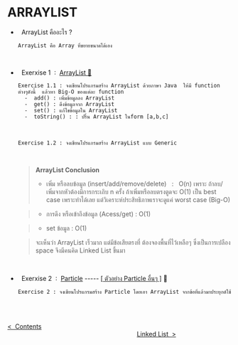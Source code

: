 # ARRAYLIST
  - &nbsp; ArrayList คืออะไร ?

        ArrayList คือ Array ที่ขยายขนาดได้เอง  
    
    <br/>
    
  - &nbsp; Exerxise 1 &nbsp;:&nbsp; [ArrayList 🔗](https://github.com/Arisa-Kaewsuan/Datastructure_Java/tree/main/ArrayList/src)

        Exercise 1.1 : จงเขียนโปรแกรมสร้าง ArrayList ด้วยภาษา Java  ให้มี function ต่างๆดังนี้  แล้วหา Big-O ของแต่ละ function
          -  add() : เพิ่มข้อมูลลง ArrayList
          -  get() : ดึงข้อมูลจาก ArrayList
          -  set() : แก้ไขข้อมูลใน ArrayList
          -  toString() : : ปริ้น ArrayList ในform [a,b,c]

    <br/>

        Exercise 1.2 : จงเขียนโปรแกรมสร้าง ArrayList แบบ Generic

    <br/>

     > **ArrayList  Conclusion**
     >- เพิ่ม หรือลบข้อมูล (insert/add/remove/delete)  &nbsp;&nbsp;:&nbsp;&nbsp;  O(n) เพราะ ถ้าลบ/เพิ่มจากหัวต้องมีการกระเถิบ n ครั้ง  ถ้าเพิ่มหรือลบตรงตูดจะ O(1) เป็น best case เพราะทำได้เลย  แต่วิเคราะห์ประสิทธิภาพเราจะดูแค่ worst case (Big-O)
     
     >- การดึง หรือเข้าถึงข้อมูล (Acess/get) : O(1)
     
     >- set ข้อมูล : O(1)
     
     > จะเห็นว่า ArrayList เร็วมาก แต่มีข้อเสียตรงที่ ต้องจองพื้นที่ไว้เหลือๆ ซึ่งเป็นการเปลือง space จึงมีคนคิด Linked List ขึ้นมา
    
    <br/>
    
  - &nbsp; Exerxise 2 &nbsp;:&nbsp; [Particle](https://github.com/Arisa-Kaewsuan/Datastructure_Java/tree/main/Particle/src) -----  [[ ตัวอย่าง Particle อื่นๆ ]](https://particles.js.org/samples/index.html#connect) 🔗

        Exercise 2 : จงเขียนโปรแกรมสร้าง Particle โดยเอา ArrayList จากข้อที่แล้วมาประยุกต์ใช้  
    
    <br/><br/>

[<  &nbsp;Contents](https://github.com/Arisa-Kaewsuan/Datastructure_Java/blob/main/README.md)  &nbsp; &nbsp; &nbsp; &nbsp; &nbsp; &nbsp; &nbsp; &nbsp; &nbsp; &nbsp; &nbsp; &nbsp; &nbsp; &nbsp; &nbsp; &nbsp; &nbsp; &nbsp; &nbsp; &nbsp; &nbsp; &nbsp; &nbsp; &nbsp; &nbsp; &nbsp; &nbsp; &nbsp; &nbsp; &nbsp; &nbsp; &nbsp; &nbsp; &nbsp; &nbsp; &nbsp; &nbsp; &nbsp; &nbsp; &nbsp; &nbsp; &nbsp; &nbsp; &nbsp; &nbsp; &nbsp; &nbsp; &nbsp; &nbsp; &nbsp; &nbsp; &nbsp; &nbsp; &nbsp; &nbsp; &nbsp; &nbsp; &nbsp; &nbsp; &nbsp; &nbsp; &nbsp; &nbsp; &nbsp; &nbsp; &nbsp; &nbsp; &nbsp; &nbsp; &nbsp; &nbsp; &nbsp; &nbsp; &nbsp; &nbsp; &nbsp; &nbsp; &nbsp; &nbsp; &nbsp; &nbsp; &nbsp; &nbsp; &nbsp; &nbsp; &nbsp; &nbsp; &nbsp; &nbsp; &nbsp; &nbsp; [Linked List&nbsp;  >](https://github.com/Arisa-Kaewsuan/Datastructure_Java/blob/main/LinkedList.md)
    
